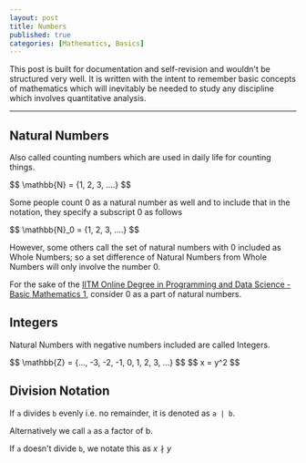 ```yaml
---
layout: post
title: Numbers
published: true
categories: [Mathematics, Basics]
---
```


This post is built for documentation and self-revision and wouldn't be structured very well. It is written with the intent to remember basic concepts of mathematics which will inevitably be needed to study any discipline which involves quantitative analysis.

<hr>

## Natural Numbers

Also called counting numbers which are used in daily life for counting things. 

<div>
$$ \mathbb{N} = {1, 2, 3, ....} $$
</div>

Some people count 0 as a natural number as well and to include that in the notation, they specify a subscript 0 as follows

<div>
$$ \mathbb{N}_0 = {1, 2, 3, ....} $$
</div>

However, some others call the set of natural numbers with 0 included as Whole Numbers; so a set difference of Natural Numbers from Whole Numbers will only involve the number 0. 

For the sake of the [IITM Online Degree in Programming and Data Science - Basic Mathematics 1](https://youtu.be/WEC6jPWvoj8), consider 0 as a part of natural numbers.

## Integers

Natural Numbers with negative numbers included are called Integers.

<div>
$$ \mathbb{Z} = {..., -3, -2, -1, 0, 1, 2, 3, ...} $$
$$ x = y^2 $$
</div>

## Division Notation

If `a` divides `b` evenly i.e. no remainder, it is denoted as `a | b`.

Alternatively we call `a` as a factor of b.

If `a` doesn't divide `b`, we notate this as $x\nmid y$